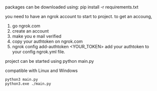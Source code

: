 packages can be downloaded using: pip install -r requirements.txt

you need to have an ngrok account to start to project. to get an accoung, 
1) go ngrok.com 
2) create an account
3) make you e mail verified
4) copy your authtoken on ngrok.com
5) ngrok config add-authtoken <YOUR_TOKEN>
add your authtoken to your config ngrok.yml file.

project can be started using python main.py

compatible with Linux and Windows 
``` pip
python3 main.py
python3.exe ./main.py
``` 
